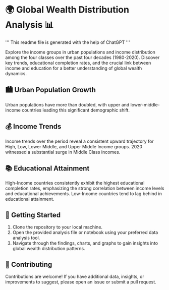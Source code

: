 # 🌍 Global Wealth Distribution Analysis 📊

''' This readme file is generated with the help of ChatGPT '''

Explore the income groups in urban populations and income distribution among the four classes over the past four decades (1980-2020). Discover key trends, educational completion rates, and the crucial link between income and education for a better understanding of global wealth dynamics.

## 🏙 Urban Population Growth

Urban populations have more than doubled, with upper and lower-middle-income countries leading this significant demographic shift.

## 💰 Income Trends

Income trends over the period reveal a consistent upward trajectory for High, Low, Lower Middle, and Upper Middle Income groups. 2020 witnessed a substantial surge in Middle Class incomes.

## 📚 Educational Attainment

High-Income countries consistently exhibit the highest educational completion rates, emphasizing the strong correlation between income levels and educational achievements. Low-Income countries tend to lag behind in educational attainment.

## 🚀 Getting Started

1. Clone the repository to your local machine.
2. Open the provided analysis file or notebook using your preferred data analysis tool.
3. Navigate through the findings, charts, and graphs to gain insights into global wealth distribution patterns.

## 🤝 Contributing

Contributions are welcome! If you have additional data, insights, or improvements to suggest, please open an issue or submit a pull request.

